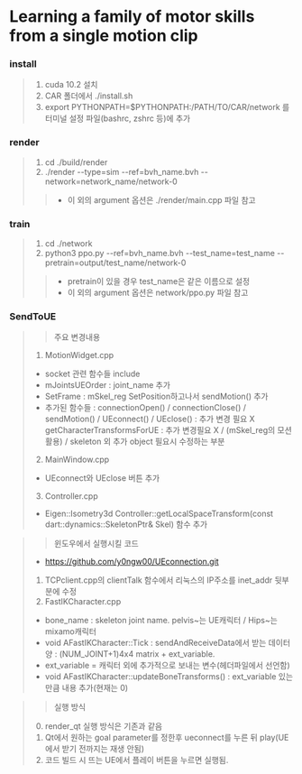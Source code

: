 # Learning a family of motor skills from a single motion clip

### install 

> 1. cuda 10.2 설치
> 2. CAR 폴더에서 ./install.sh
> 3. export PYTHONPATH=$PYTHONPATH:/PATH/TO/CAR/network 를 터미널 설정 파일(bashrc, zshrc 등)에 추가

### render

> 1. cd ./build/render
> 2. ./render --type=sim --ref=bvh_name.bvh --network=network_name/network-0
>> * 이 외의 argument 옵션은 ./render/main.cpp 파일 참고

### train

> 1. cd ./network
> 2. python3 ppo.py --ref=bvh_name.bvh --test_name=test_name --pretrain=output/test_name/network-0
>> * pretrain이 있을 경우 test_name은 같은 이름으로 설정
>> * 이 외의 argument 옵션은 network/ppo.py 파일 참고

### SendToUE

>> 주요 변경내용
> 1. MotionWidget.cpp
>  - socket 관련 함수들 include
>  - mJointsUEOrder : joint_name 추가
>  - SetFrame : mSkel_reg SetPosition하고나서 sendMotion() 추가
>  - 추가된 함수들 : connectionOpen() / connectionClose() / sendMotion() / UEconnect() / UEclose() : 추가 변경 필요 X
>                 getCharacterTransformsForUE : 추가 변경필요 X / (mSkel_reg의 모션 활용) / skeleton 외 추가 object 필요시 수정하는 부분
> 2. MainWindow.cpp
> - UEconnect와 UEclose 버튼 추가
> 3. Controller.cpp
> - Eigen::Isometry3d Controller::getLocalSpaceTransform(const dart::dynamics::SkeletonPtr& Skel) 함수 추가
               
>> 윈도우에서 실행시킬 코드
> - https://github.com/y0ngw00/UEconnection.git
> 1. TCPclient.cpp의 clientTalk 함수에서 리눅스의 IP주소를 inet_addr 뒷부분에 수정
> 2. FastIKCharacter.cpp
>  - bone_name : skeleton joint name. pelvis~는 UE캐릭터 /  Hips~는 mixamo캐릭터
>  - void AFastIKCharacter::Tick : sendAndReceiveData에서 받는 데이터 양 : (NUM_JOINT+1)4x4 matrix + ext_variable.
>  - ext_variable = 캐릭터 외에 추가적으로 보내는 변수(헤더파일에서 선언함)
>  - void AFastIKCharacter::updateBoneTransforms() : ext_variable 있는 만큼 내용 추가(현재는 0)

>> 실행 방식
> 0. render_qt 실행 방식은 기존과 같음
> 1. Qt에서 원하는 goal parameter를 정한후 ueconnect를 누른 뒤 play(UE에서 받기 전까지는 재생 안됨)
> 2. 코드 빌드 시 뜨는 UE에서 플레이 버튼을 누르면 실행됨.
